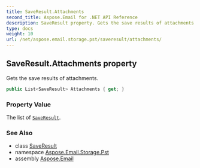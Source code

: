 ```yaml
---
title: SaveResult.Attachments
second_title: Aspose.Email for .NET API Reference
description: SaveResult property. Gets the save results of attachments
type: docs
weight: 10
url: /net/aspose.email.storage.pst/saveresult/attachments/
---
```

## SaveResult.Attachments property

Gets the save results of attachments.

```csharp
public List<SaveResult> Attachments { get; }
```

### Property Value

The list of [`SaveResult`](../).

### See Also

* class [SaveResult](../)
* namespace [Aspose.Email.Storage.Pst](../../saveresult/)
* assembly [Aspose.Email](../../../)



